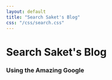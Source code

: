 ```yaml
---
layout: default
title: "Search Saket's Blog"
css: "/css/search.css"
---
```


# Search Saket's Blog

### Using the Amazing Google

<div id="google-custom-search">
<script>
  (function() {
    var cx = '012076928300079384118:jicdnx9bagx';
    var gcse = document.createElement('script');
    gcse.type = 'text/javascript';
    gcse.async = true;
    gcse.src = (document.location.protocol == 'https:' ? 'https:' : 'http:') +
        '//www.google.com/cse/cse.js?cx=' + cx;
    var s = document.getElementsByTagName('script')[0];
    s.parentNode.insertBefore(gcse, s);
  })();
</script>
<gcse:searchbox></gcse:searchbox>
<gcse:searchresults></gcse:searchresults>
</div>